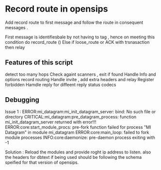 # Record route in opensips 

Add record route to first message and follow the route in consequent messages .

First message is identifiesbale by not having to tag  , hence on meeting this condition do record_route ()
Else if loose_route or ACK with trsnasaction then relay 

## Features of this script 

detect too many hops
Check againt scanners , exit if found 
Handle Info and options 
record routing
Handle invite , add extra headers and relay 
Register forbidden
Hamdle reply for diffeent reply status codecs

## Debugging 

Issue 1 : ERROR:mi_datagram:mi_init_datagram_server: bind: No such file or directory
CRITICAL:mi_datagram:pre_datagram_process: function mi_init_datagram_server returned with error!!!
ERROR:core:start_module_procs: pre-fork function failed for process "MI Datagram" in module mi_datagram
ERROR:core:main_loop: failed to fork module processes
INFO:core:daemonize: pre-daemon process exiting with -1

Solution : Reload the modules and provide roght ip address to listen. also the headers for dbtext if being used should be following the schema speified for that version of opensips.
